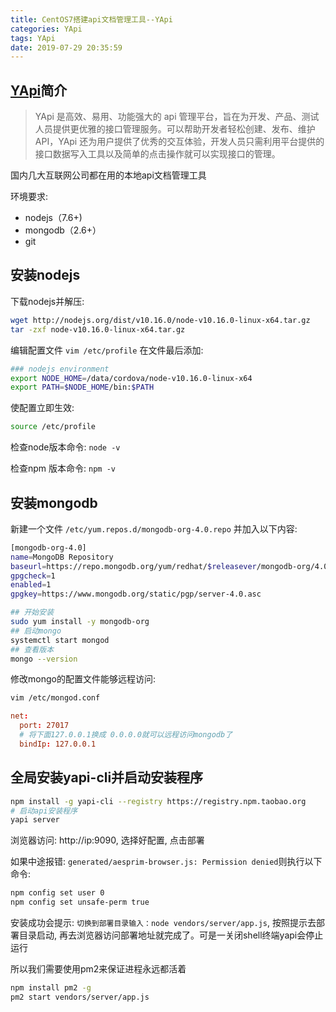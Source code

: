 ```yaml
---
title: CentOS7搭建api文档管理工具--YApi
categories: YApi
tags: YApi
date: 2019-07-29 20:35:59
---
```


[YApi](https://github.com/YMFE/yapi)简介
--------

> YApi 是高效、易用、功能强大的 api 管理平台，旨在为开发、产品、测试人员提供更优雅的接口管理服务。可以帮助开发者轻松创建、发布、维护 API，YApi 还为用户提供了优秀的交互体验，开发人员只需利用平台提供的接口数据写入工具以及简单的点击操作就可以实现接口的管理。

国内几大互联网公司都在用的本地api文档管理工具

环境要求:

- nodejs（7.6+)
- mongodb（2.6+）
- git

安装nodejs
---------

下载nodejs并解压:

```bash
wget http://nodejs.org/dist/v10.16.0/node-v10.16.0-linux-x64.tar.gz
tar -zxf node-v10.16.0-linux-x64.tar.gz
```

编辑配置文件 `vim /etc/profile` 在文件最后添加:

```bash
### nodejs environment
export NODE_HOME=/data/cordova/node-v10.16.0-linux-x64
export PATH=$NODE_HOME/bin:$PATH  
```

使配置立即生效: 

```bash
source /etc/profile
```

检查node版本命令: `node -v`

检查npm 版本命令: `npm -v`

安装mongodb
----------

新建一个文件 `/etc/yum.repos.d/mongodb-org-4.0.repo` 并加入以下内容:

```bash
[mongodb-org-4.0]
name=MongoDB Repository
baseurl=https://repo.mongodb.org/yum/redhat/$releasever/mongodb-org/4.0/x86_64/
gpgcheck=1
enabled=1
gpgkey=https://www.mongodb.org/static/pgp/server-4.0.asc
```

```bash
## 开始安装
sudo yum install -y mongodb-org
## 启动mongo
systemctl start mongod
## 查看版本
mongo --version
```

修改mongo的配置文件能够远程访问:

```bash
vim /etc/mongod.conf
```

```conf
net:
  port: 27017
  # 将下面127.0.0.1换成 0.0.0.0就可以远程访问mongodb了
  bindIp: 127.0.0.1
```

全局安装yapi-cli并启动安装程序
-------------

```bash
npm install -g yapi-cli --registry https://registry.npm.taobao.org
# 启动api安装程序
yapi server
```

浏览器访问: http://ip:9090, 选择好配置, 点击部署

如果中途报错: `generated/aesprim-browser.js: Permission denied`则执行以下命令:

```bash
npm config set user 0 
npm config set unsafe-perm true
```

安装成功会提示: `切换到部署目录输入：node vendors/server/app.js`, 按照提示去部署目录启动, 再去浏览器访问部署地址就完成了。可是一关闭shell终端yapi会停止运行

所以我们需要使用pm2来保证进程永远都活着

```bash
npm install pm2 -g
pm2 start vendors/server/app.js
```
